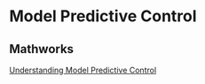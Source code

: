 # Model Predictive Control

## Mathworks

[Understanding Model Predictive Control](https://www.evernote.com/shard/s675/nl/180905195/2fef9e86-0d1c-4210-b081-481922be5b01/)
